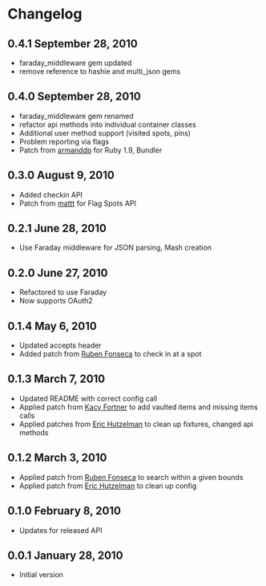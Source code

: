 # Changelog
## 0.4.1 September 28, 2010
  * faraday_middleware gem updated
  * remove reference to hashie and multi_json gems
## 0.4.0 September 28, 2010
  * faraday_middleware gem renamed
  * refactor api methods into individual container classes
  * Additional user method support (visited spots, pins)
  * Problem reporting via flags
  * Patch from [armanddp](http://github.com/armanddp) for Ruby 1.9, Bundler
## 0.3.0 August 9, 2010
  * Added checkin API
  * Patch from [mattt](http://github.com/mattt) for Flag Spots API
## 0.2.1 June 28, 2010
  * Use Faraday middleware for JSON parsing, Mash creation
## 0.2.0 June 27, 2010
  * Refactored to use Faraday
  * Now supports OAuth2
## 0.1.4 May 6, 2010
  * Updated accepts header
  * Added patch from [Ruben Fonseca](http://github.com/rubenfonseca) to check in at a spot
## 0.1.3 March 7, 2010
  * Updated README with correct config call
  * Applied patch from [Kacy Fortner](http://github.com/kacy) to add vaulted items and missing items calls
  * Applied patches from [Eric Hutzelman](http://github.com/ehutzelman) to clean up fixtures, changed api methods
## 0.1.2 March 3, 2010

  * Applied patch from [Ruben Fonseca](http://github.com/rubenfonseca) to search within a given bounds
  * Applied patch from [Eric Hutzelman](http://github.com/ehutzelman) to clean up config

## 0.1.0 February 8, 2010

  * Updates for released API

## 0.0.1 January 28, 2010
  * Initial version